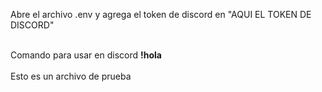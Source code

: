 Abre el archivo .env y agrega el token de discord en "AQUI EL TOKEN DE DISCORD"

<br>
Comando para usar en discord <b>!hola</b>
<br>
<br>
Esto es un archivo de prueba

